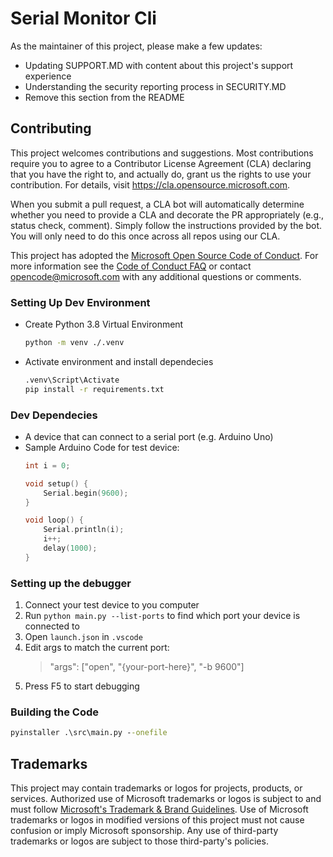 # Serial Monitor Cli

As the maintainer of this project, please make a few updates:

- Updating SUPPORT.MD with content about this project's support experience
- Understanding the security reporting process in SECURITY.MD
- Remove this section from the README

## Contributing

This project welcomes contributions and suggestions.  Most contributions require you to agree to a
Contributor License Agreement (CLA) declaring that you have the right to, and actually do, grant us
the rights to use your contribution. For details, visit https://cla.opensource.microsoft.com.

When you submit a pull request, a CLA bot will automatically determine whether you need to provide
a CLA and decorate the PR appropriately (e.g., status check, comment). Simply follow the instructions
provided by the bot. You will only need to do this once across all repos using our CLA.

This project has adopted the [Microsoft Open Source Code of Conduct](https://opensource.microsoft.com/codeofconduct/).
For more information see the [Code of Conduct FAQ](https://opensource.microsoft.com/codeofconduct/faq/) or
contact [opencode@microsoft.com](mailto:opencode@microsoft.com) with any additional questions or comments.

### Setting Up Dev Environment

- Create Python 3.8 Virtual Environment
	```cmd
	python -m venv ./.venv
	```
- Activate environment and install dependecies
	```cmd
	.venv\Script\Activate
	pip install -r requirements.txt
	```

### Dev Dependecies

- A device that can connect to a serial port (e.g. Arduino Uno)
- Sample Arduino Code for test device:
    ```C++
    int i = 0;

    void setup() {
        Serial.begin(9600);
    }

    void loop() {
        Serial.println(i);
        i++;
        delay(1000);
    }
    ```
### Setting up the debugger

1. Connect your test device to you computer
1. Run `python main.py --list-ports` to find which port your device is connected to
1. Open `launch.json` in `.vscode`
1. Edit args to match the current port: 
    > "args": ["open", "{your-port-here}", "-b 9600"]
1. Press F5 to start debugging

### Building the Code
```cmd
pyinstaller .\src\main.py --onefile
```

## Trademarks

This project may contain trademarks or logos for projects, products, or services. Authorized use of Microsoft 
trademarks or logos is subject to and must follow 
[Microsoft's Trademark & Brand Guidelines](https://www.microsoft.com/en-us/legal/intellectualproperty/trademarks/usage/general).
Use of Microsoft trademarks or logos in modified versions of this project must not cause confusion or imply Microsoft sponsorship.
Any use of third-party trademarks or logos are subject to those third-party's policies.
